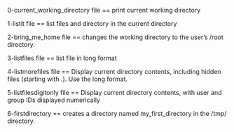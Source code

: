 0-current_working_directory file == print current working directory

1-listit file == list files and directory in the current directory

2-bring_me_home file == changes the working directory to the user’s /root directory.

3-listfiles file == list file in long format

4-listmorefiles file == Display current directory contents, including hidden files (starting with .). Use the long format.

5-listfilesdigitonly file == Display current directory contents, with user and group IDs displayed numerically

6-firstdirectory == creates a directory named my_first_directory in the /tmp/ directory.

